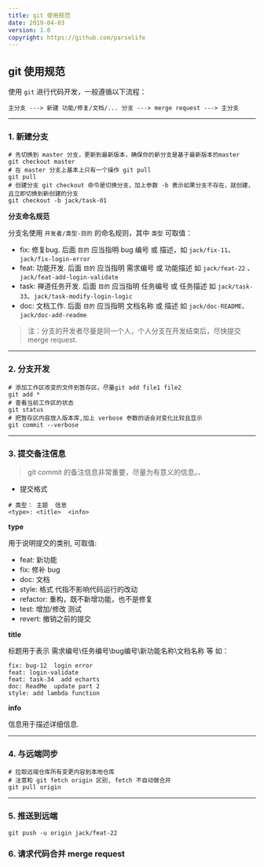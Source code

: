 ```yaml
---
title: git 使用规范
date: 2019-04-03
version: 1.0
copyright: https://github.com/parselife
---
```


## git 使用规范


使用 `git` 进行代码开发，一般遵循以下流程：

```
主分支 ---> 新建 功能/修复/文档/... 分支 ---> merge request ---> 主分支
```
---
### 1. 新建分支

```shell
# 先切换到 master 分支，更新到最新版本，确保你的新分支是基于最新版本的master
git checkout master
# 在 master 分支上基本上只有一个操作 git pull
git pull
# 创建分支 git checkout 命令是切换分支，加上参数 -b 表示如果分支不存在，就创建，且立即切换到新创建的分支
git checkout -b jack/task-01
```

**分支命名规范**

分支名使用 `开发者/类型-目的` 的命名规则，其中 `类型` 可取值：

- fix: 修复bug. 后面 `目的` 应当指明 bug 编号 或 描述，如 `jack/fix-11`、`jack/fix-login-error`
- feat: 功能开发. 后面 `目的` 应当指明 需求编号 或 功能描述 如 `jack/feat-22` 、`jack/feat-add-login-validate`
- task: 禅道任务开发. 后面 `目的` 应当指明 任务编号 或 任务描述 如 `jack/task-33`、`jack/task-modify-login-logic`
- doc: 文档工作. 后面 `目的` 应当指明 文档名称 或 描述 如 `jack/doc-README`、`jack/doc-add-readme`

> 注：分支的开发者尽量是同一个人，个人分支在开发结束后，尽快提交 merge request.

---
### 2. 分支开发

```shell
# 添加工作区改变的文件到暂存区，尽量git add file1 file2
git add *
# 查看当前工作区的状态
git status
# 把暂存区内容放入版本库,加上 verbose 参数的话会对变化比较且显示
git commit --verbose
```
---
### 3. 提交备注信息
> git commit 的备注信息非常重要，尽量为有意义的信息。、

- 提交格式

```
# 类型： 主题  信息
<type>: <title>  <info>
```
**type** 

用于说明提交的类别, 可取值:
  - feat: 新功能
  - fix: 修补 bug
  - doc: 文档
  - style: 格式 代指不影响代码运行的改动
  - refactor: 重构，既不新增功能，也不是修复
  - test: 增加/修改 测试
  - revert: 撤销之前的提交

**title**

标题用于表示 需求编号\任务编号\bug编号\新功能名称\文档名称 等
如：

```
fix: bug-12  login error
feat: login-validate 
feat: task-34  add echarts
doc: ReadMe  update part 2
style: add lambda function 
```

**info**

信息用于描述详细信息.

---
### 4. 与远端同步

```shell
# 拉取远端仓库所有变更内容到本地仓库
# 注意和 git fetch origin 区别, fetch 不自动做合并
git pull origin
```
---
### 5. 推送到远端

```shell 
git push -u origin jack/feat-22 
```

### 6. 请求代码合并 merge request